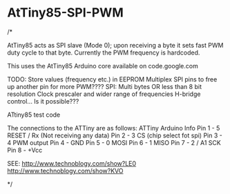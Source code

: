 # AtTiny85-SPI-PWM
/*
 
 AtTiny85 acts as SPI slave (Mode 0); upon receiving a byte it sets fast PWM duty cycle to that byte. Currently the PWM frequency is hardcoded.
 
 This uses the AtTiny85 Arduino core available on code.google.com
 
 TODO:
   Store values (frequency etc.) in EEPROM
   Multiplex SPI pins to free up another pin for more PWM????
   SPI:
     Multi bytes OR less than 8 bit resolution
     Clock prescaler and wider range of frequencies
     H-bridge control... Is it possible???
 
 ATtiny85 test code
 
 The connections to the ATTiny are as follows:
 ATTiny    Arduino    Info
 Pin  1  - 5          RESET / Rx (Not receiving any data)
 Pin  2  - 3          CS (chip select fot spi)
 Pin  3  - 4          PWM output
 Pin  4  -            GND
 Pin  5  - 0          MOSI
 Pin  6  - 1          MISO
 Pin  7  - 2 / A1     SCK
 Pin  8  -   +Vcc
 
 SEE:
 http://www.technoblogy.com/show?LE0
 http://www.technoblogy.com/show?KVO

 */
